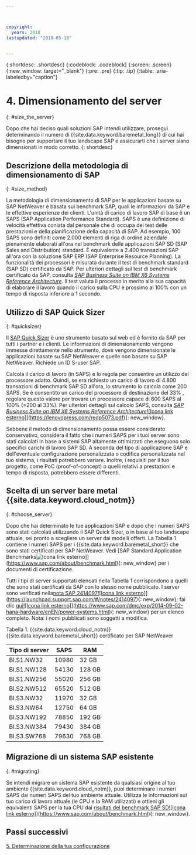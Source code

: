 ```yaml
---



copyright:
  years: 2018
lastupdated: "2018-05-18"


---
```


{:shortdesc: .shortdesc}
{:codeblock: .codeblock}
{:screen: .screen}
{:new_window: target="_blank"}
{:pre: .pre}
{:tip: .tip}
{:table: .aria-labeledby="caption"}


# 4. Dimensionamento del server
{: #size_the_server}

Dopo che hai deciso quali soluzioni SAP intendi utilizzare, prosegui determinando il numero di {{site.data.keyword.baremetal_long}} di cui hai bisogno per supportare il tuo landscape SAP e assicurarti che i server siano dimensionati in modo corretto.
{: shortdesc}

## Descrizione della metodologia di dimensionamento di SAP
{: #size_method}

La metodologia di dimensionamento di SAP per le applicazioni basate su SAP NetWeaver è basata sui benchmark SAP, quali le informazioni da SAP e le effettive esperienze dei clienti. L'unità di carico di lavoro SAP di base è un SAPS (SAP Application Performance Standard). SAPS è una definizione di velocità effettiva coniata dal personale che di occupa dei test delle prestazioni e della pianificazione della capacità di SAP. Ad esempio, 100 SAPS sono definiti come 2.000 elementi di riga di ordine aziendale pienamente elaborati all'ora nel benchmark delle applicazioni SAP SD (SAP Sales and Distribution) standard. È equivalente a 2.400 transazioni SAP all'ora con la soluzione SAP ERP (SAP Enterprise Resource Planning). La funzionalità dei processori è misurata durante il test di benchmark standard (SAP SD) certificato da SAP. Per ulteriori dettagli sul test di benchmark certificato da SAP, consulta [*SAP Business Suite on IBM X6 Systems Reference Architecture*](https://lenovopress.com/redp5073.pdf). Il test valuta il processo in merito alla sua capacità di elaborare il lavoro quando il carico sulla CPU è prossimo al 100% con un tempo di risposta inferiore a 1 secondo.

## Utilizzo di SAP Quick Sizer
{: #quicksizer}
  
Il [SAP Quick Sizer](https://service.sap.com/quicksizer) è uno strumento basato sul web ed è fornito da SAP per tutti i partner e i clienti. Le informazioni di dimensionamento vengono immesse direttamente nello strumento, dove vengono dimensionate le applicazioni basate su SAP NetWeaver e quelle non basate su SAP NetWeaver. Richiede un ID S-user SAP.
  
Calcola il carico di lavoro (in SAPS) e lo regola per consentire un utilizzo del processore adatto. Quindi, se era richiesto un carico di lavoro di 4.800 transazioni di benchmark SAP SD all'ora, lo strumento lo calcola come 200 SAPS. Se è consentito un carico del processore di destinazione del 33% , regolare questo valore per trovare un processore capace di 600 SAPS al 100% (=200 al 33%). Per ulteriori dettagli sul calcolo SAPS, consulta [*SAP Business Suite on IBM X6 Systems Reference Architecture*![Icona link esterno]](../../icons/launch-glyph.svg "Icona link esterno")](https://lenovopress.com/redp5073.pdf){: new_window}.

Sebbene il metodo di dimensionamento possa essere considerato conservativo, considera il fatto che i numeri SAPS per i tuoi server sono stati calcolati in base a sistemi SAP altamente ottimizzati che eseguono solo specifici carichi di lavoro SAP SD. A seconda del tipo di applicazione SAP e dell'eventuale configurazione personalizzata o codifica personalizzata nel tuo sistema, i risultati potrebbero variare. Inoltre, i requisiti per il tuo progetto, come PoC (proof-of-concept) o quelli relativi a prestazioni e tempo di risposta, potrebbero essere differenti.

## Scelta di un server bare metal {{site.data.keyword.cloud_notm}}
{: #choose_server}

Dopo che hai determinato le tue applicazioni SAP e dopo che i numeri SAPS sono stati calcolati utilizzando il SAP Quick Sizer, o in base al tuo landscape attuale, sei pronto a scegliere un server dai modelli offerti. La Tabella 1 contiene i numeri SAPS per i {{site.data.keyword.baremetal_short}} che sono stati certificati per SAP NetWeaver. Vedi [SAP Standard Application Benchmarks![Icona link esterno](../../icons/launch-glyph.svg "Icona link esterno")]](https://www.sap.com/about/benchmark.html){: new_window} per i documenti di certificazione. 

Tutti i tipi di server supportati elencati nella Tabella 1 corrispondono a quelli che sono stati certificati da SAP con lo stesso nome pubblicato. I server sono verificati nella[nota SAP 2414097![Icona link esterno]](../../icons/launch-glyph.svg "Icona link esterno")](https://launchpad.support.sap.com/#/notes/2414097){: new_window}; fai clic [qui![Icona link esterno]](../../icons/launch-glyph.svg "Icona link esterno")](https://www.sap.com/dmc/exp/2014-09-02-hana-hardware/enEN/power-systems.html){: new_window} per un elenco completo. Nota: i nomi pubblicati sono soggetti a modifica.

Tabella 1. {{site.data.keyword.cloud_notm}} {{site.data.keyword.baremetal_short}} certificato per SAP NetWeaver

| Tipo di server | SAPS | RAM |
| --- | --- | --- |
| BI.S1.NW32 | 10980 | 32 GB |
| BI.S1.NW128 | 54130 | 128 GB |
| BI.S1.NW256 | 55020 | 256 GB |
| BI.S2.NW512 | 65520 | 512 GB |
| BI.S3.NW32 | 11970 | 32 GB |
| BI.S3.NW64 | 12750 | 64 GB |
| BI.S3.NW192 | 78850 | 192 GB |
| BI.S3.NW384 | 79430 | 384 GB |
| BI.S3.SW768 | 79630 | 768 GB |

## Migrazione di un sistema SAP esistente 
{: #migrating}

Se intendi migrare un sistema SAP esistente da qualsiasi origine al tuo ambiente {{site.data.keyword.cloud_notm}}, puoi determinare i numeri SAPS dai numeri SAPS del tuo ambiente attuale. Utilizza le informazioni sul tuo carico di lavoro attuale (le CPU e la RAM utilizzati) e ottieni gli equivalenti SAPS per la tua CPU dai [risultati del benchmark SAP SD![Icona link esterno]](../../icons/launch-glyph.svg "Icona link esterno")](https://www.sap.com/about/benchmark.html){: new_window}.

## Passi successivi

 [5. Determinazione della tua configurazione](/docs/infrastructure/sap-netweaver/sap-determine-configuration.html)
